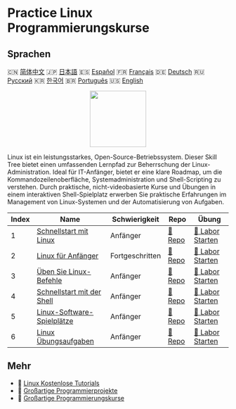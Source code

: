 # Practice Linux Programmierungskurse

## Sprachen

🇨🇳 [简体中文](README_zh.md) 🇯🇵 [日本語](README_ja.md) 🇪🇸 [Español](README_es.md) 🇫🇷 [Français](README_fr.md) 🇩🇪 [Deutsch](README_de.md) 🇷🇺 [Русский](README_ru.md) 🇰🇷 [한국어](README_ko.md) 🇧🇷 [Português](README_pt.md) 🇺🇸 [English](README.md) 

<div align="center">
<img width="128px" src="https://file.labex.io/path/k5LXo5b82pJm.png">
</div>

Linux ist ein leistungsstarkes, Open-Source-Betriebssystem. Dieser Skill Tree bietet einen umfassenden Lernpfad zur Beherrschung der Linux-Administration. Ideal für IT-Anfänger, bietet er eine klare Roadmap, um die Kommandozeilenoberfläche, Systemadministration und Shell-Scripting zu verstehen. Durch praktische, nicht-videobasierte Kurse und Übungen in einem interaktiven Shell-Spielplatz erwerben Sie praktische Erfahrungen im Management von Linux-Systemen und der Automatisierung von Aufgaben.

|   Index | Name                                                                                       | Schwierigkeit   | Repo                                                                          | Übung                                                                                |
|---------|--------------------------------------------------------------------------------------------|-----------------|-------------------------------------------------------------------------------|--------------------------------------------------------------------------------------|
|       1 | [Schnellstart mit Linux](https://labex.io/de/courses/quick-start-with-linux)               | Anfänger        | [🔗 Repo](https://github.com/labex-labs/quick-start-with-linux)               | [🚀 Labor Starten](https://labex.io/de/courses/quick-start-with-linux)               |
|       2 | [Linux für Anfänger](https://labex.io/de/courses/linux-for-noobs)                          | Fortgeschritten | [🔗 Repo](https://github.com/labex-labs/linux-for-noobs)                      | [🚀 Labor Starten](https://labex.io/de/courses/linux-for-noobs)                      |
|       3 | [Üben Sie Linux-Befehle](https://labex.io/de/courses/linux-basic-commands-practice-online) | Anfänger        | [🔗 Repo](https://github.com/labex-labs/linux-basic-commands-practice-online) | [🚀 Labor Starten](https://labex.io/de/courses/linux-basic-commands-practice-online) |
|       4 | [Schnellstart mit der Shell](https://labex.io/de/courses/quick-start-with-shell)           | Anfänger        | [🔗 Repo](https://github.com/labex-labs/quick-start-with-shell)               | [🚀 Labor Starten](https://labex.io/de/courses/quick-start-with-shell)               |
|       5 | [Linux-Software-Spielplätze](https://labex.io/de/courses/linux-software-playgrounds)       | Anfänger        | [🔗 Repo](https://github.com/labex-labs/linux-software-playgrounds)           | [🚀 Labor Starten](https://labex.io/de/courses/linux-software-playgrounds)           |
|       6 | [Linux Übungsaufgaben](https://labex.io/de/courses/linux-practice-challenges)              | Anfänger        | [🔗 Repo](https://github.com/labex-labs/linux-practice-challenges)            | [🚀 Labor Starten](https://labex.io/de/courses/linux-practice-challenges)            |

## Mehr

- 🔗 [Linux Kostenlose Tutorials](https://github.com/labex-labs/linux-free-tutorials)
- 🔗 [Großartige Programmierprojekte](https://github.com/labex-labs/awesome-programming-projects)
- 🔗 [Großartige Programmierungskurse](https://github.com/labex-labs/awesome-programming-courses)


